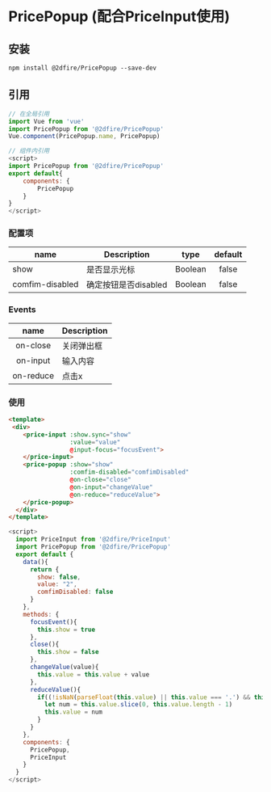 # PricePopup (配合PriceInput使用)

## 安装

```JS
npm install @2dfire/PricePopup --save-dev
```

## 引用

``` javascript
// 在全局引用
import Vue from 'vue'
import PricePopup from '@2dfire/PricePopup'
Vue.component(PricePopup.name, PricePopup)
```

``` javascript
// 组件内引用
<script>
import PricePopup from '@2dfire/PricePopup'
export default{
    components: {
        PricePopup
    }
}
</script>
```

### 配置项

|    name    |    Description   |   type   |default|
| -----------------  | ---------------- | :--------: | :----------: |
| show     | 是否显示光标 | Boolean | false
| comfim-disabled        | 确定按钮是否disabled | Boolean | false


### Events

| name | Description   |
| :--------:   | -----  |
|   on-close    |  关闭弹出框
|   on-input    |  输入内容
|   on-reduce    |  点击x

### 使用

```html
<template>
 <div>
    <price-input :show.sync="show"
                 :value="value"
                 @input-focus="focusEvent">
    </price-input>
    <price-popup :show="show"
                 :comfim-disabled="comfimDisabled"
                 @on-close="close"
                 @on-input="changeValue"
                 @on-reduce="reduceValue">
    </price-popup>
  </div>
</template>
```

```javascript
<script>
  import PriceInput from '@2dfire/PriceInput'
  import PricePopup from '@2dfire/PricePopup'
  export default {
    data(){
      return {
        show: false,
        value: "2",
        comfimDisabled: false
      }
    },
    methods: {
      focusEvent(){
        this.show = true
      },
      close(){
        this.show = false
      },
      changeValue(value){
        this.value = this.value + value
      },
      reduceValue(){
        if((!isNaN(parseFloat(this.value) || this.value === '.') && this.value !== null && this.value !== undefined)){
          let num = this.value.slice(0, this.value.length - 1)
          this.value = num
        }
      }
    },
    components: {
      PricePopup,
      PriceInput
    }
  }
</script>
```
